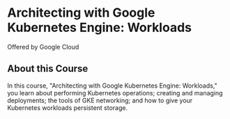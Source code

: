 # Architecting with Google Kubernetes Engine: Workloads
Offered by Google Cloud

## About this Course
In this course, "Architecting with Google Kubernetes Engine: Workloads," you learn about performing Kubernetes operations; creating and managing deployments; the tools of GKE networking; and how to give your Kubernetes workloads persistent storage.
